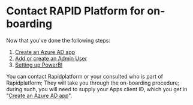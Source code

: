 # Contact RAPID Platform for on-boarding

Now that you've done the following steps:

1. [Create an Azure AD app](https://docs.rapidplatform.com/link/21#bkmrk-creating-your-app-re)
2. [Add or create an Admin User](https://docs.rapidplatform.com/link/27#bkmrk-page-title)
3. [Setting up PowerBI](https://docs.rapidplatform.com/link/24#bkmrk-page-title)

You can contact Rapidplatform or your consulted who is part of Rapidplatform; They will take you through the on-boarding procedure; during such, you will need to supply your Apps client ID, which you get in "[Create an Azure AD app](https://docs.rapidplatform.com/link/21#bkmrk-creating-your-app-re)".